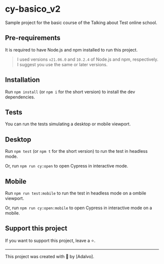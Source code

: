 # cy-basico_v2

Sample project for the basic course of the Talking  about Test online  school.

## Pre-requirements

It is required to have Node.js and npm installed to run this project.

> I used versions `v21.06.0` and `10.2.4` of Node.js and npm, respectively. I suggest you use the same or later versions.

## Installation

Run `npm install` (or `npm i` for the short version) to install the dev dependencies.

## Tests

You can run  the tests  simulating  a desktop or mobile  viewport.


## Desktop

Run `npm test` (or `npm t` for the short version) to run the test in headless mode.

Or, run `npm run cy:open` to open Cypress in interactive mode.

## Mobile

Run `npm run test:mobile` to run the test in headless mode on a ombile viewport.

Or, run `npm run cy:open:mobile` to open Cypress in interactive mode on a mobile.


## Support this project

If you want to support this project, leave a ⭐.

___

This project was created with 💚 by [Adalvo].